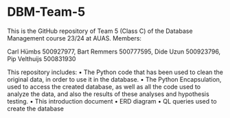 # DBM-Team-5
This is the GitHub repository of Team 5 (Class C) of the Database Management course 23/24 at AUAS.
Members: 

Carl Hümbs 		500927977,
Bart Remmers 		500777595,
Dide Uzun 		500923796,
Pip Velthuijs 		500831930


This repository includes:
•	The Python code that has been used to clean the original data, in order to use it in the database.
•	The Python Encapsulation, used to access the created database, as well as all the code used to analyze the data, and also the results of these analyses and hypothesis testing.
•	This introduction document
•	ERD diagram
•	QL queries used to create the database
